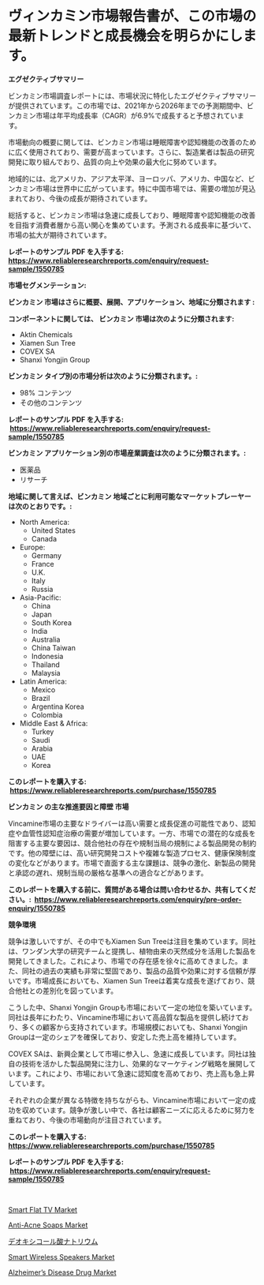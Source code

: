 <p><h1>ヴィンカミン市場報告書が、この市場の最新トレンドと成長機会を明らかにします。</h1></p><p><strong>エグゼクティブサマリー</strong></p>
<p><p>ビンカミン市場調査レポートには、市場状況に特化したエグゼクティブサマリーが提供されています。この市場では、2021年から2026年までの予測期間中、ビンカミン市場は年平均成長率（CAGR）が6.9%で成長すると予想されています。</p><p>市場動向の概要に関しては、ビンカミン市場は睡眠障害や認知機能の改善のために広く使用されており、需要が高まっています。さらに、製造業者は製品の研究開発に取り組んでおり、品質の向上や効果の最大化に努めています。</p><p>地域的には、北アメリカ、アジア太平洋、ヨーロッパ、アメリカ、中国など、ビンカミン市場は世界中に広がっています。特に中国市場では、需要の増加が見込まれており、今後の成長が期待されています。</p><p>総括すると、ビンカミン市場は急速に成長しており、睡眠障害や認知機能の改善を目指す消費者層から高い関心を集めています。予測される成長率に基づいて、市場の拡大が期待されています。</p></p>
<p><strong>レポートのサンプル PDF を入手する: <a href="https://www.reliableresearchreports.com/enquiry/request-sample/1550785">https://www.reliableresearchreports.com/enquiry/request-sample/1550785</a></strong></p>
<p><strong>市場セグメンテーション:</strong></p>
<p><strong> ビンカミン 市場はさらに概要、展開、アプリケーション、地域に分類されます :</strong></p>
<p><strong>コンポーネントに関しては、 ビンカミン 市場は次のように分類されます: &nbsp;</strong></p>
<p><ul><li>Aktin Chemicals</li><li>Xiamen Sun Tree</li><li>COVEX SA</li><li>Shanxi Yongjin Group</li></ul></p>
<p><strong> ビンカミン タイプ別の市場分析は次のように分類されます。:</strong></p>
<p><ul><li>98% コンテンツ</li><li>その他のコンテンツ</li></ul></p>
<p><strong>レポートのサンプル PDF を入手する: &nbsp;<a href="https://www.reliableresearchreports.com/enquiry/request-sample/1550785">https://www.reliableresearchreports.com/enquiry/request-sample/1550785</a></strong></p>
<p><strong> ビンカミン アプリケーション別の市場産業調査は次のように分類されます。:</strong></p>
<p><ul><li>医薬品</li><li>リサーチ</li></ul></p>
<p><strong>地域に関して言えば、ビンカミン 地域ごとに利用可能なマーケットプレーヤーは次のとおりです。:</strong></p>
<p><ul>
    <li>
        North America:
        <ul>
            <li>United States</li>
            <li>Canada</li>
        </ul>
    </li>
    <li>
        Europe:
        <ul>
            <li>Germany</li>
            <li>France</li>
            <li>U.K.</li>
            <li>Italy</li>
            <li>Russia</li>
        </ul>
    </li>
    <li>
        Asia-Pacific:
        <ul>
            <li>China</li>
            <li>Japan</li>
            <li>South Korea</li>
            <li>India</li>
            <li>Australia</li>
            <li>China Taiwan</li>
            <li>Indonesia</li>
            <li>Thailand</li>
            <li>Malaysia</li>
        </ul>
    </li>
    <li>
        Latin America:
        <ul>
            <li>Mexico</li>
            <li>Brazil</li>
            <li>Argentina Korea</li>
            <li>Colombia</li>
        </ul>
    </li>
    <li>
        Middle East & Africa:
        <ul>
            <li>Turkey</li>
            <li>Saudi</li>
            <li>Arabia</li>
            <li>UAE</li>
            <li>Korea</li>
        </ul>
    </li>
    </ul></p>
<p><strong>このレポートを購入する: &nbsp;<a href="https://www.reliableresearchreports.com/purchase/1550785">https://www.reliableresearchreports.com/purchase/1550785</a></strong></p>
<p><strong>ビンカミン の主な推進要因と障壁 市場</strong></p>
<p><p>Vincamine市場の主要なドライバーは高い需要と成長促進の可能性であり、認知症や血管性認知症治療の需要が増加しています。一方、市場での潜在的な成長を阻害する主要な要因は、競合他社の存在や規制当局の規制による製品開発の制約です。他の障壁には、高い研究開発コストや複雑な製造プロセス、健康保険制度の変化などがあります。市場で直面する主な課題は、競争の激化、新製品の開発と承認の遅れ、規制当局の厳格な基準への適合などがあります。</p></p>
<p><strong>このレポートを購入する前に、質問がある場合は問い合わせるか、共有してください。:&nbsp; <a href="https://www.reliableresearchreports.com/enquiry/pre-order-enquiry/1550785">https://www.reliableresearchreports.com/enquiry/pre-order-enquiry/1550785</a></strong></p>
<p><strong>競争環境</strong></p>
<p><p>競争は激しいですが、その中でもXiamen Sun Treeは注目を集めています。同社は、ワンダン大学の研究チームと提携し、植物由来の天然成分を活用した製品を開発してきました。これにより、市場での存在感を徐々に高めてきました。また、同社の過去の実績も非常に堅固であり、製品の品質や効果に対する信頼が厚いです。市場成長においても、Xiamen Sun Treeは着実な成長を遂げており、競合他社との差別化を図っています。</p><p>こうした中、Shanxi Yongjin Groupも市場において一定の地位を築いています。同社は長年にわたり、Vincamine市場において高品質な製品を提供し続けており、多くの顧客から支持されています。市場規模においても、Shanxi Yongjin Groupは一定のシェアを確保しており、安定した売上高を維持しています。</p><p>COVEX SAは、新興企業として市場に参入し、急速に成長しています。同社は独自の技術を活かした製品開発に注力し、効果的なマーケティング戦略を展開しています。これにより、市場において急速に認知度を高めており、売上高も急上昇しています。</p><p>それぞれの企業が異なる特徴を持ちながらも、Vincamine市場において一定の成功を収めています。競争が激しい中で、各社は顧客ニーズに応えるために努力を重ねており、今後の市場動向が注目されています。</p></p>
<p><strong>このレポートを購入する: &nbsp; <a href="https://www.reliableresearchreports.com/purchase/1550785">https://www.reliableresearchreports.com/purchase/1550785</a></strong></p>
<p><strong>レポートのサンプル PDF を入手する: &nbsp;<a href="https://www.reliableresearchreports.com/enquiry/request-sample/1550785">https://www.reliableresearchreports.com/enquiry/request-sample/1550785</a></strong><strong></strong></p>
<p>&nbsp;</p>
<p><p><a href="https://github.com/vimar16th/Market-Research-Report-List-3/blob/main/smart-flat-tv-market.md">Smart Flat TV Market</a></p><p><a href="https://issuu.com/reportprime-2/docs/anti-acne-soaps-market-size-2030.pptx">Anti-Acne Soaps Market</a></p><p><a href="https://github.com/zjkmgcs938405/Market-Research-Report-List-1/blob/main/91294646791.md">デオキシコール酸ナトリウム</a></p><p><a href="https://github.com/luckyshygirl/Market-Research-Report-List-3/blob/main/smart-wireless-speakers-market.md">Smart Wireless Speakers Market</a></p><p><a href="https://issuu.com/reportprime-2/docs/alzheimers-disease-drug-market-size_c51432cecf1c84">Alzheimer’s Disease Drug Market</a></p></p>